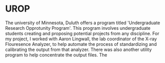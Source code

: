 # UROP
The university of Minnesota, Duluth offers a program titled 'Undergraduate Research Opprotunity Program'. This program involves undergraduate students creating and proposing potential projects from any discipline. For my project, I worked with Aaron Lingwall, the lab coordinator of the X-ray Flouresence Analyzer, to help automate the process of standardizing and calibrating the output from that analyzer. There was also another utility program to help concentrate the output files.
The 
